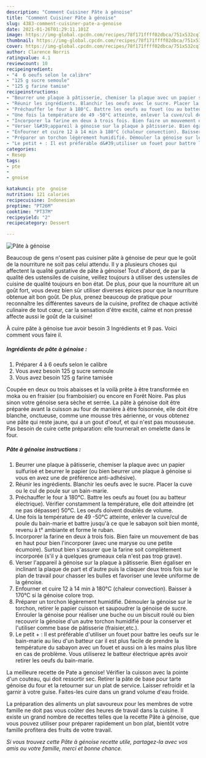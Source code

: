 ```yaml
---
description: "Comment Cuisiner Pâte à génoise"
title: "Comment Cuisiner Pâte à génoise"
slug: 4383-comment-cuisiner-pate-a-genoise
date: 2021-01-26T01:29:11.101Z
image: https://img-global.cpcdn.com/recipes/78f171ffff02dbca/751x532cq70/pate-a-genoise-photo-principale-de-la-recette.jpg
thumbnail: https://img-global.cpcdn.com/recipes/78f171ffff02dbca/751x532cq70/pate-a-genoise-photo-principale-de-la-recette.jpg
cover: https://img-global.cpcdn.com/recipes/78f171ffff02dbca/751x532cq70/pate-a-genoise-photo-principale-de-la-recette.jpg
author: Clarence Norris
ratingvalue: 4.1
reviewcount: 10
recipeingredient:
- "4  6 oeufs selon le calibre"
- "125 g sucre semoule"
- "125 g farine tamise"
recipeinstructions:
- "Beurrer une plaque à pâtisserie, chemiser la plaque avec un papier sulfurisé et beurrer le papier (ou bien beurrer une plaque à génoise si vous en avez une de préférence anti-adhésive)."
- "Réunir les ingrédients. Blanchir les oeufs avec le sucre. Placer la cuve ou le cul de poule sur un bain-marie."
- "Préchauffer le four à 180°C. Battre les oeufs au fouet (ou au batteur électrique). Vérifier constamment la température, elle doit atteindre (et ne pas dépasser) 50°C. Les oeufs doivent doublés de volume."
- "Une fois la température de 49 -50°C atteinte, enlever la cuve/cul de poule du bain-marie et battre jusqu&#39;à ce que le sabayon soit bien monté, revenu à t° ambiante et forme le ruban."
- "Incorporer la farine en deux à trois fois. Bien faire un mouvement de bas en haut pour bien l&#39;incorporer (avec une maryse ou une petite écumoire). Surtout bien s&#39;assurer que la farine soit complètement incorporée (s&#39;il y à quelques grumeaux cela n&#39;est pas trop grave)."
- "Verser l&#39;appareil à génoise sur la plaque à pâtisserie. Bien égaliser en inclinant la plaque de part et d&#39;autre puis la claquer deux trois fois sur le plan de travail pour chasser les bulles et favoriser une levée uniforme de la génoise."
- "Enfourner et cuire 12 à 14 min à 180°C (chaleur convection). Baisser à 170°C si la génoise colore trop."
- "Préparer un torchon légèrement humidifié. Démouler la génoise sur le torchon, retirer le papier cuisson et saupoudrer la génoise de sucre. Enrouler la génoise pour réaliser une buche ou un biscuit roulé ou bien recouvrir la génoise d&#39;un autre torchon humidifié pour la conserver et l&#39;utiliser comme base de pâtisserie (fraisier,etc.)."
- "Le petit + : Il est préférable d&#39;utiliser un fouet pour battre les oeufs sur le bain-marie au lieu d&#39;un batteur car il est plus facile de prendre la température du sabayon avec un fouet et aussi on à les mains plus libre en cas de problème. Vous utiliserez le batteur électrique après avoir retirer les oeufs du bain-marie."
categories:
- Resep
tags:
- pte
- 
- gnoise

katakunci: pte  gnoise 
nutrition: 121 calories
recipecuisine: Indonesian
preptime: "PT26M"
cooktime: "PT37M"
recipeyield: "2"
recipecategory: Dessert

---
```



![Pâte à génoise](https://img-global.cpcdn.com/recipes/78f171ffff02dbca/751x532cq70/pate-a-genoise-photo-principale-de-la-recette.jpg)

Beaucoup de gens n'osent pas cuisiner pâte à génoise de peur que le goût de la nourriture ne soit pas celui attendu. Il y a plusieurs choses qui affectent la qualité gustative de pâte à génoise! Tout d'abord, de par la qualité des ustensiles de cuisine, veillez toujours à utiliser des ustensiles de cuisine de qualité toujours en bon état. De plus, pour que la nourriture ait un goût fort, vous devez bien sûr utiliser diverses épices pour que la nourriture obtenue ait bon goût. De plus, prenez beaucoup de pratique pour reconnaître les différentes saveurs de la cuisine, profitez de chaque activité culinaire de tout cœur, car la sensation d'être excité, calme et non pressé affecte aussi le goût de la cuisine!

<!--inarticleads1-->

À cuire pâte à génoise tue avoir besoin 3 Ingrédients et 9 pas. Voici comment vous faire il.

##### Ingrédients de pâte à génoise :

1. Préparer 4 à 6 oeufs selon le calibre
1. Vous avez besoin 125 g sucre semoule
1. Vous avez besoin 125 g farine tamisée


Coupée en deux ou trois abaisses et la voilà prête à être transformée en moka ou en fraisier (ou framboisier) ou encore en Forêt Noire. Pas plus sinon votre génoise sera sèche et serrée. La pâte à génoise doit être préparée avant la cuisson au four de manière à être foisonnée, elle doit être blanche, onctueuse, comme une mousse très aérienne, or vous obtenez une pâte qui reste jaune, qui a un gout d&#39;oeuf, et qui n&#39;est pas mousseuse. Pas besoin de cuire cette préparation: elle tournerait en omelette dans le four. 

<!--inarticleads2-->

##### Pâte à génoise instructions :

1. Beurrer une plaque à pâtisserie, chemiser la plaque avec un papier sulfurisé et beurrer le papier (ou bien beurrer une plaque à génoise si vous en avez une de préférence anti-adhésive).
1. Réunir les ingrédients. Blanchir les oeufs avec le sucre. Placer la cuve ou le cul de poule sur un bain-marie.
1. Préchauffer le four à 180°C. Battre les oeufs au fouet (ou au batteur électrique). Vérifier constamment la température, elle doit atteindre (et ne pas dépasser) 50°C. Les oeufs doivent doublés de volume.
1. Une fois la température de 49 -50°C atteinte, enlever la cuve/cul de poule du bain-marie et battre jusqu&#39;à ce que le sabayon soit bien monté, revenu à t° ambiante et forme le ruban.
1. Incorporer la farine en deux à trois fois. Bien faire un mouvement de bas en haut pour bien l&#39;incorporer (avec une maryse ou une petite écumoire). Surtout bien s&#39;assurer que la farine soit complètement incorporée (s&#39;il y à quelques grumeaux cela n&#39;est pas trop grave).
1. Verser l&#39;appareil à génoise sur la plaque à pâtisserie. Bien égaliser en inclinant la plaque de part et d&#39;autre puis la claquer deux trois fois sur le plan de travail pour chasser les bulles et favoriser une levée uniforme de la génoise.
1. Enfourner et cuire 12 à 14 min à 180°C (chaleur convection). Baisser à 170°C si la génoise colore trop.
1. Préparer un torchon légèrement humidifié. Démouler la génoise sur le torchon, retirer le papier cuisson et saupoudrer la génoise de sucre. Enrouler la génoise pour réaliser une buche ou un biscuit roulé ou bien recouvrir la génoise d&#39;un autre torchon humidifié pour la conserver et l&#39;utiliser comme base de pâtisserie (fraisier,etc.).
1. Le petit + : Il est préférable d&#39;utiliser un fouet pour battre les oeufs sur le bain-marie au lieu d&#39;un batteur car il est plus facile de prendre la température du sabayon avec un fouet et aussi on à les mains plus libre en cas de problème. Vous utiliserez le batteur électrique après avoir retirer les oeufs du bain-marie.


La meilleure recette de Pate a genoise! Vérifier la cuisson avec la pointe d&#39;un couteau, qui doit ressortir sec. Retirer la pâte de base pour tarte génoise du four et la retourner sur un plat de service. Laisser refroidir et la garnir à votre guise. Faites-les cuire dans un grand volume d&#39;eau froide. 

<!--inarticleads1-->

<p>
La préparation des aliments un plat savoureux pour les membres de votre famille ne doit pas vous coûter des heures de travail dans la cuisine. Il existe un grand nombre de recettes telles que la recette Pâte à génoise, que vous pouvez utiliser pour préparer rapidement un bon plat, bientôt votre famille profitera des fruits de votre travail.
</p>

<p>
<i>Si vous trouvez cette Pâte à génoise recette utile, partagez-la avec vos amis ou votre famille, merci et bonne chance.</i>
</p>
